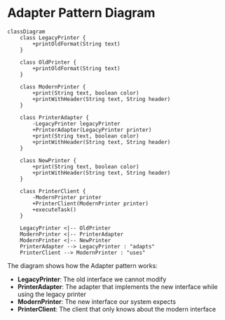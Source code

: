 # Adapter Pattern Diagram

```mermaid
classDiagram
    class LegacyPrinter {
        +printOldFormat(String text)
    }
    
    class OldPrinter {
        +printOldFormat(String text)
    }
    
    class ModernPrinter {
        +print(String text, boolean color)
        +printWithHeader(String text, String header)
    }
    
    class PrinterAdapter {
        -LegacyPrinter legacyPrinter
        +PrinterAdapter(LegacyPrinter printer)
        +print(String text, boolean color)
        +printWithHeader(String text, String header)
    }
    
    class NewPrinter {
        +print(String text, boolean color)
        +printWithHeader(String text, String header)
    }
    
    class PrinterClient {
        -ModernPrinter printer
        +PrinterClient(ModernPrinter printer)
        +executeTask()
    }
    
    LegacyPrinter <|-- OldPrinter
    ModernPrinter <|-- PrinterAdapter
    ModernPrinter <|-- NewPrinter
    PrinterAdapter --> LegacyPrinter : "adapts"
    PrinterClient --> ModernPrinter : "uses"
```

The diagram shows how the Adapter pattern works:
- **LegacyPrinter**: The old interface we cannot modify
- **PrinterAdapter**: The adapter that implements the new interface while using the legacy printer
- **ModernPrinter**: The new interface our system expects
- **PrinterClient**: The client that only knows about the modern interface 